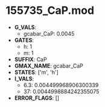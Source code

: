 # 155735_CaP.mod

- **G_VALS**:
  - gcabar_CaP: 0.0045
- **GATES**:
  - h: 1
  - m: 1
- **SUFFIX**: CaP
- **GMAX_NAME**: gcabar_CaP
- **STATES**: ['m', 'h']
- **I_VALS**:
  - 6.3: 0.004499968906300339
  - 37: 0.0044998884242355075
- **ERROR_FLAGS**: []
